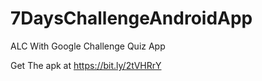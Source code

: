 # 7DaysChallengeAndroidApp
ALC With Google Challenge Quiz App

Get The apk at https://bit.ly/2tVHRrY
